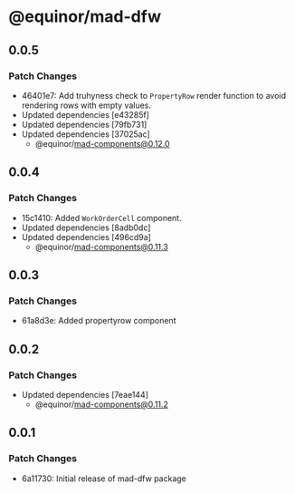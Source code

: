 # @equinor/mad-dfw

## 0.0.5

### Patch Changes

-   46401e7: Add truhyness check to `PropertyRow` render function to avoid rendering rows with empty
    values.
-   Updated dependencies [e43285f]
-   Updated dependencies [79fb731]
-   Updated dependencies [37025ac]
    -   @equinor/mad-components@0.12.0

## 0.0.4

### Patch Changes

-   15c1410: Added `WorkOrderCell` component.
-   Updated dependencies [8adb0dc]
-   Updated dependencies [496cd9a]
    -   @equinor/mad-components@0.11.3

## 0.0.3

### Patch Changes

-   61a8d3e: Added propertyrow component

## 0.0.2

### Patch Changes

-   Updated dependencies [7eae144]
    -   @equinor/mad-components@0.11.2

## 0.0.1

### Patch Changes

-   6a11730: Initial release of mad-dfw package
